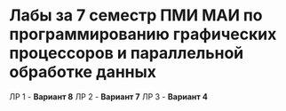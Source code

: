 # Лабы за 7 семестр ПМИ МАИ по программированию графических процессоров и параллельной обработке данных

ЛР 1 - **Вариант 8**
ЛР 2 - **Вариант 7**
ЛР 3 - **Вариант 4**
